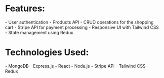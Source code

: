 <h1>Features:</h1>
- User authentication
- Products API
- CRUD operations for the shopping cart
- Stripe API for payment processing
- Responsive UI with Tailwind CSS
- State management using Redux

  
<h1>Technologies Used:</h1>
- MongoDB
- Express.js
- React
- Node.js
- Stripe API
- Tailwind CSS
- Redux
